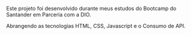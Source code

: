 Este projeto foi desenvolvido durante meus estudos do Bootcamp do Santander em Parceria com a DIO.

Abrangendo as tecnologias HTML, CSS, Javascript e o Consumo de API.